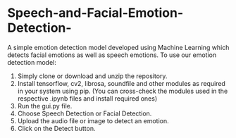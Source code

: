 # Speech-and-Facial-Emotion-Detection-

A simple emotion detection model developed using Machine Learning which detects facial emotions as well as speech emotions.
To use our emotion detection model:

1. Simply clone or download and unzip the repository.
2. Install tensorflow, cv2, librosa, soundfile and other modules as required in your system using pip. (You can cross-check the modules used in the respective .ipynb files and install required ones)
3. Run the gui.py file.
4. Choose Speech Detection or Facial Detection.
5. Upload the audio file or image to detect an emotion.
6. Click on the Detect button.
